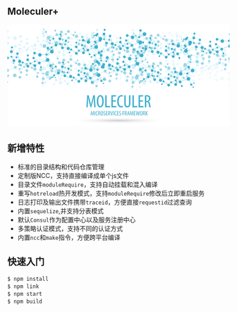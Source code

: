 ## Moleculer+

![Moleculer logo](apigate-service/public/assets/logo.png)

## 新增特性

-  标准的目录结构和代码仓库管理
-  定制版NCC，支持直接编译成单个js文件
-  目录文件`moduleRequire`，支持自动挂载和混入编译
-  重写`hotreload`热开发模式，支持`moduleRequire`修改后立即重启服务
-  日志打印及输出文件携带`traceid`，方便直接`requestid`过滤查询
-  内置`sequelize`,并支持分表模式
-  默认`Consul`作为配置中心以及服务注册中心
-  多策略认证模式，支持不同的认证方式
-  内置`ncc`和`make`指令，方便跨平台编译

## 快速入门

```zsh
$ npm install
$ npm link
$ npm start
$ npm build
```